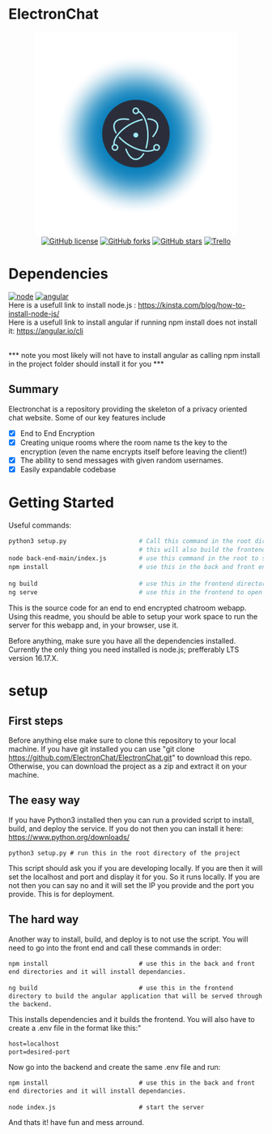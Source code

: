 # ElectronChat
<div align="center">
      <img src="electron.png" alt="electron logo" style=width:400px /> <br>
      <a href="https://github.com/ElectronChat/ElectronChat/blob/main/LICENSE"><img alt="GitHub license" src="https://img.shields.io/github/license/ElectronChat/ElectronChat"></a>
      <a href="https://github.com/ElectronChat/ElectronChat/network"><img alt="GitHub forks" src="https://img.shields.io/github/forks/ElectronChat/ElectronChat"></a>
      <a href="https://github.com/ElectronChat/ElectronChat/stargazers"><img alt="GitHub stars" src="https://img.shields.io/github/stars/ElectronChat/ElectronChat"></a>
      <a href="https://trello.com/invite/b/ifcvhd1L/207cda6ab0bab5dd25740255f0c22318/electronchat"><img alt ="Trello" src= "https://img.shields.io/badge/Issues-trello-blue"></a>
      
</div>
<div align="left">   

# Dependencies 
<a href="https://nodejs.org/en/"><img alt ="node" src= "https://img.shields.io/badge/Dependency-Node.js-brightgreen"></a>
<a href="https://angular.io/"><img alt ="angular" src= "https://img.shields.io/badge/Dependency-Angular-red"></a>
<br>
Here is a usefull link to install node.js : https://kinsta.com/blog/how-to-install-node-js/
<br>
Here is a usefull link to install angular if running npm install does not install it: https://angular.io/cli 

<br> *** note you most likely will not have to install angular as calling npm install in the project folder should install it for you ***
## Summary
Electronchat is a repository providing the skeleton of a privacy oriented chat website. 
Some of our key features include 
* [x] End to End Encryption
* [x] Creating unique rooms where the room name ts the key to the encryption (even the name encrypts itself before leaving the client!)
* [x] The ability to send messages with given random usernames. 
* [x] Easily expandable codebase

# Getting Started
Useful commands: 
```sh
python3 setup.py                    # Call this command in the root directory to install all node dependancies and angular dependancies. (need node installed)
                                    # this will also build the frontend and start the backend. 
node back-end-main/index.js         # use this command in the root to start up the server without installing everything or building angular. 
npm install                         # use this in the back and front end directories and it will install dependancies. 

ng build                            # use this in the frontend directory to build the angular application that will be served through the backend.
ng serve                            # use this in the frontend to open up a developer server to see your changed realtime as you change code in the front 
```

This is the source code for an end to end encrypted chatroom webapp. Using this readme, you should be able to
setup your work space to run the server for this webapp and, in your browser, use it.

Before anything, make sure you have all the dependencies installed. Currently the only thing you need installed is node.js; prefferably LTS version 16.17.X.

# setup
## First steps
Before anything else make sure to clone this repository to your local machine. If you have git installed you can use "git clone https://github.com/ElectronChat/ElectronChat.git" to download this repo. Otherwise, you can download the project as a zip and extract it on your machine.
## The easy way
If you have Python3 installed then you can run a provided script to install, build, and deploy the service. 
If you do not then you can install it here: https://www.python.org/downloads/
```
python3 setup.py # run this in the root directory of the project
```
This script should ask you if you are developing locally. If you are then it will set the localhost and port and display it for you. So it runs locally.
If you are not then you can say no and it will set the IP you provide and the port you provide. This is for deployment.
## The hard way
Another way to install, build, and deploy is to not use the script. 
You will need to go into the front end and call these commands in order:
```
npm install                         # use this in the back and front end directories and it will install dependancies. 

ng build                            # use this in the frontend directory to build the angular application that will be served through the backend.
```

This installs dependencies and it builds the frontend. You will also have to create a .env file in the format like this:"
```
host=localhost
port=desired-port
```
Now go into the backend and create the same .env file and run:
```
npm install                         # use this in the back and front end directories and it will install dependancies. 

node index.js                       # start the server
```

And thats it! have fun and mess arround.
</div>

